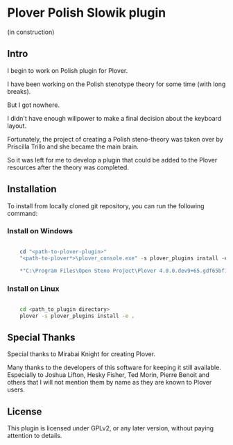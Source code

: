 # Plover Polish Slowik plugin

(in construction)

## Intro

I begin to work on Polish plugin for Plover.

I have been working on the Polish stenotype theory for some time (with long breaks). 

But I got nowhere. 

I didn't have enough willpower to make a final decision about the keyboard layout.

Fortunately, the project of creating a Polish steno-theory was taken over by Priscilla Trillo and she became the main brain. 

So it was left for me to develop a plugin that could be added to the Plover resources after the theory was completed.


## Installation


To install from locally cloned git repository, you can run the following command:

### Install on Windows

```Powershell

    cd "<path-to-plover-plugin>"
    "<path-to-plover*>\plover_console.exe" -s plover_plugins install -e .
    
    *"C:\Program Files\Open Steno Project\Plover 4.0.0.dev9+65.gdf65bf1\plover_console.exe"
```

### Install on Linux

```bash

    cd <path_to_plugin directory>
    plover -s plover_plugins install -e .

```


## Special Thanks

Special thanks to Mirabai Knight for creating Plover.

Many thanks to the developers of this software for keeping it still available. Especially to Joshua Lifton, Hesky Fisher, Ted Morin, Pierre Benoit and others that I will not mention them by name as they are known to Plover users.

## License

This plugin is licensed under GPLv2, or any later version, without paying attention to details.
